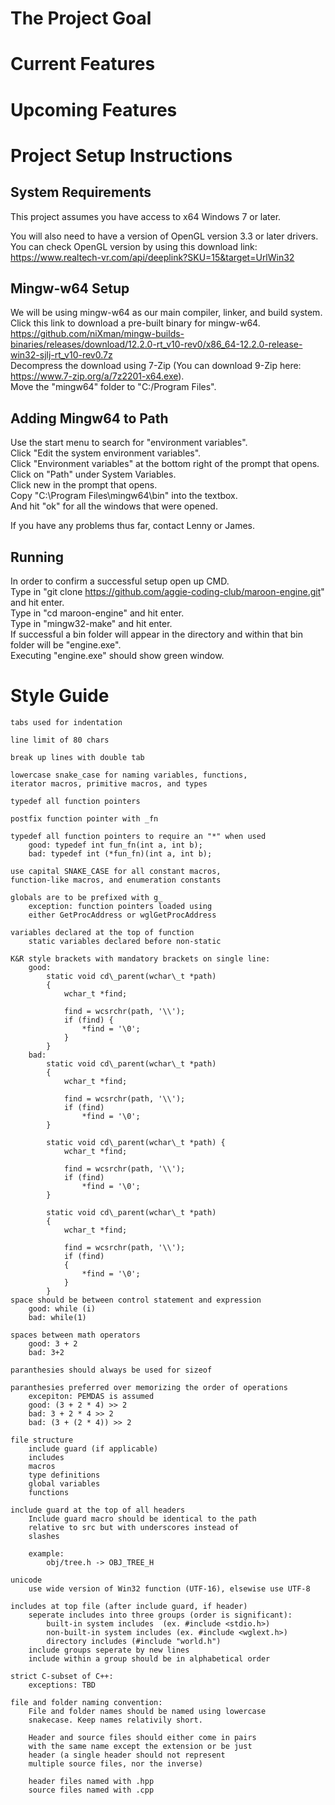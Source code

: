 # The Project Goal

# Current Features

# Upcoming Features

# Project Setup Instructions

## System Requirements
This project assumes you have access to x64 Windows 7 or later.  

You will also need to have a version of OpenGL version 3.3 or later drivers.  
You can check OpenGL version by using this download link:  
https://www.realtech-vr.com/api/deeplink?SKU=15&target=UrlWin32   

## Mingw-w64 Setup
We will be using mingw-w64 as our main compiler, linker, and build system.  
Click this link to download a pre-built binary for mingw-w64.  
https://github.com/niXman/mingw-builds-binaries/releases/download/12.2.0-rt_v10-rev0/x86_64-12.2.0-release-win32-sjlj-rt_v10-rev0.7z  
Decompress the download using 7-Zip (You can download 9-Zip here: https://www.7-zip.org/a/7z2201-x64.exe).  
Move the "mingw64" folder to  "C:/Program Files".  

## Adding Mingw64 to Path
Use the start menu to search for "environment variables".  
Click "Edit the system environment variables".  
Click "Environment variables" at the bottom right of the prompt that opens.  
Click on "Path" under System Variables.  
Click new in the prompt that opens.  
Copy "C:\Program Files\mingw64\bin" into the textbox.  
And hit "ok" for all the windows that were opened.  

If you have any problems thus far, contact Lenny or James.  

## Running
In order to confirm a successful setup open up CMD.  
Type in "git clone https://github.com/aggie-coding-club/maroon-engine.git" and hit enter.  
Type in "cd maroon-engine" and hit enter.  
Type in "mingw32-make" and hit enter.  
If successful a bin folder will appear in the directory and within that bin folder will be "engine.exe".  
Executing "engine.exe" should show green window.  


# Style Guide 
	tabs used for indentation

	line limit of 80 chars

	break up lines with double tab

	lowercase snake_case for naming variables, functions, 
	iterator macros, primitive macros, and types

	typedef all function pointers 

	postfix function pointer with _fn

	typedef all function pointers to require an "*" when used
		good: typedef int fun_fn(int a, int b);
		bad: typedef int (*fun_fn)(int a, int b); 

	use capital SNAKE_CASE for all constant macros, 
	function-like macros, and enumeration constants

	globals are to be prefixed with g_
		exception: function pointers loaded using 
		either GetProcAddress or wglGetProcAddress 

	variables declared at the top of function
		static variables declared before non-static

	K&R style brackets with mandatory brackets on single line:
		good:
			static void cd\_parent(wchar\_t *path)
			{
				wchar_t *find;

				find = wcsrchr(path, '\\');
				if (find) {
					*find = '\0';
				}
			}
		bad:
			static void cd\_parent(wchar\_t *path)
			{
				wchar_t *find;

				find = wcsrchr(path, '\\');
				if (find)
					*find = '\0';
			}

			static void cd\_parent(wchar\_t *path) {
				wchar_t *find;

				find = wcsrchr(path, '\\');
				if (find)
					*find = '\0';
			}

			static void cd\_parent(wchar\_t *path) 
			{
				wchar_t *find;

				find = wcsrchr(path, '\\');
				if (find)
				{
					*find = '\0';
				}
			}
	space should be between control statement and expression 
		good: while (i)
		bad: while(1)
	
	spaces between math operators
		good: 3 + 2
		bad: 3+2

	paranthesies should always be used for sizeof

	paranthesies preferred over memorizing the order of operations 
		excepiton: PEMDAS is assumed
		good: (3 + 2 * 4) >> 2 
		bad: 3 + 2 * 4 >> 2
		bad: (3 + (2 * 4)) >> 2

	file structure
		include guard (if applicable)
		includes
		macros
		type definitions
		global variables
		functions

	include guard at the top of all headers
		Include guard macro should be identical to the path
		relative to src but with underscores instead of
		slashes

		example:
			obj/tree.h -> OBJ_TREE_H 

	unicode	
		use wide version of Win32 function (UTF-16), elsewise use UTF-8
	
	includes at top file (after include guard, if header)
		seperate includes into three groups (order is significant):
			built-in system includes  (ex. #include <stdio.h>)
			non-built-in system includes (ex. #include <wglext.h>)
			directory includes (#include "world.h")
		include groups seperate by new lines
		include within a group should be in alphabetical order 

	strict C-subset of C++:
		exceptions: TBD
	
	file and folder naming convention:
		File and folder names should be named using lowercase
		snakecase. Keep names relativily short. 

		Header and source files should either come in pairs
		with the same name except the extension or be just
		header (a single header should not represent 
		multiple source files, nor the inverse) 

		header files named with .hpp
		source files named with .cpp
	
